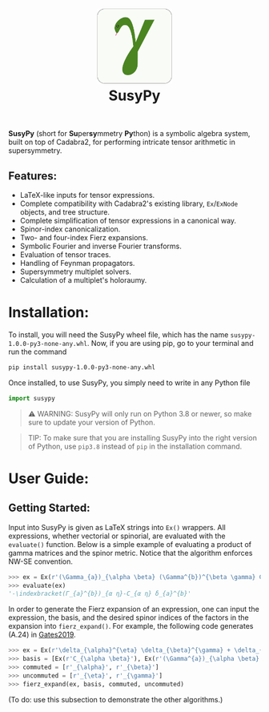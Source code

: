 <h1 align="center">
<img src="/branding/logo/logo.png" width="150"> 
<br> SusyPy
</h1><br>

**SusyPy** (short for **Su**per**sy**mmetry **Py**thon) is a symbolic algebra system, built on top of Cadabra2, for performing intricate tensor arithmetic in supersymmetry.

## **Features:**
* LaTeX-like inputs for tensor expressions.
* Complete compatibility with Cadabra2's existing library, `Ex`/`ExNode` objects, and tree structure.
* Complete simplification of tensor expressions in a canonical way.
* Spinor-index canonicalization.
* Two- and four-index Fierz expansions.
* Symbolic Fourier and inverse Fourier transforms.
* Evaluation of tensor traces.
* Handling of Feynman propagators.
* Supersymmetry multiplet solvers.
* Calculation of a multiplet's holoraumy.


# Installation:

To install, you will need the SusyPy wheel file, which has the name `susypy-1.0.0-py3-none-any.whl`. Now, if you are using pip, go to your terminal and run the command

```bash
pip install susypy-1.0.0-py3-none-any.whl
```

Once installed, to use SusyPy, you simply need to write in any Python file

```python
import susypy
```

> :warning: WARNING: SusyPy will only run on Python 3.8 or newer, so make sure to update your version of Python.

> TIP: To make sure that you are installing SusyPy into the right version of Python, use `pip3.8` instead of `pip` in the installation command.

# User Guide:
## **Getting Started:**

Input into SusyPy is given as LaTeX strings into `Ex()` wrappers. All expressions, whether vectorial or spinorial, are evaluated with the `evaluate()` function. Below is a simple example of evaluating a product of gamma matrices and the spinor metric. Notice that the algorithm enforces NW-SE convention.

```python
>>> ex = Ex(r'(\Gamma_{a})_{\alpha \beta} (\Gamma^{b})^{\beta \gamma} C_{\gamma \eta}')
>>> evaluate(ex)
'-\indexbracket(Γ_{a}^{b})_{α η}-C_{α η} δ_{a}^{b}'
```

In order to generate the Fierz expansion of an expression, one can input the expression, the basis, and the desired spinor indices of the factors in the expansion into `fierz_expand()`. For example, the following code generates (A.24) in [Gates2019](https://doi.org/10.1007/JHEP07(2019)063).

```python
>>> ex = Ex(r'\delta_{\alpha}^{\eta} \delta_{\beta}^{\gamma} + \delta_{\beta}^{\eta} \delta_{\alpha}^{\gamma}')
>>> basis = [Ex(r'C_{\alpha \beta}'), Ex(r'(\Gamma^{a})_{\alpha \beta}'), Ex(r'(\Gamma^{a b})_{\alpha \beta}'), Ex(r'(\Gamma^{a b c})_{\alpha \beta}'), Ex(r'(\Gamma^{a b c d})_{\alpha \beta}'), Ex(r'(\Gamma^{a b c d e})_{\alpha \beta}')]
>>> commuted = [r'_{\alpha}', r'_{\beta}']
>>> uncommuted = [r'_{\eta}', r'_{\gamma}']
>>> fierz_expand(ex, basis, commuted, uncommuted)
```

(To do: use this subsection to demonstrate the other algorithms.)
